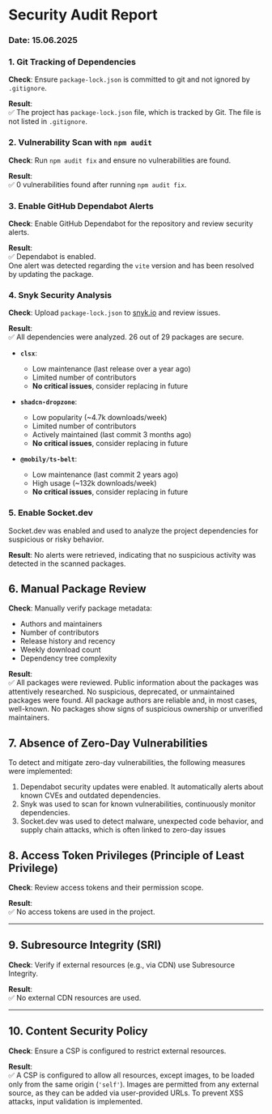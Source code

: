 # Security Audit Report

### Date: 15.06.2025

### 1. Git Tracking of Dependencies

**Check**: Ensure `package-lock.json` is committed to git and not ignored by `.gitignore`.

**Result**:  
✅ The project has `package-lock.json` file, which is tracked by Git. The file is not listed in `.gitignore`.



### 2. Vulnerability Scan with `npm audit`

**Check**: Run `npm audit fix` and ensure no vulnerabilities are found.

**Result**:  
✅ 0 vulnerabilities found after running `npm audit fix`.



### 3. Enable GitHub Dependabot Alerts

**Check**: Enable GitHub Dependabot for the repository and review security alerts.

**Result**:  
✅ Dependabot is enabled.  
One alert was detected regarding the `vite` version and has been resolved by updating the package.



### 4. Snyk Security Analysis

**Check**: Upload `package-lock.json` to [snyk.io](https://snyk.io) and review issues.

**Result**:  
✅ All dependencies were analyzed. 26 out of 29 packages are secure.


- **`clsx`**:

  - Low maintenance (last release over a year ago)
  - Limited number of contributors
  - **No critical issues**, consider replacing in future

- **`shadcn-dropzone`**:

  - Low popularity (~4.7k downloads/week)
  - Limited number of contributors
  - Actively maintained (last commit 3 months ago)
  - **No critical issues**, consider replacing in future

- **`@mobily/ts-belt`**:
  - Low maintenance (last commit 2 years ago)
  - High usage (~132k downloads/week)
  - **No critical issues**, consider replacing in future

### 5. Enable Socket.dev

Socket.dev was enabled and used to analyze the project dependencies for suspicious or risky behavior.

**Result**: No alerts were retrieved, indicating that no suspicious activity was detected in the scanned packages.


## 6. Manual Package Review

**Check**: Manually verify package metadata:

- Authors and maintainers
- Number of contributors
- Release history and recency
- Weekly download count
- Dependency tree complexity

**Result**:  
✅ All packages were reviewed.  Public information about the packages was attentively researched. No suspicious, deprecated, or unmaintained packages were found. All package authors are reliable and, in most cases, well-known. No packages show signs of suspicious ownership or unverified maintainers.



## 7. Absence of Zero-Day Vulnerabilities

To detect and mitigate zero-day vulnerabilities, the following measures were implemented:

1. Dependabot security updates were enabled. It automatically alerts about known CVEs and outdated dependencies.
2. Snyk was used to scan for known vulnerabilities, continuously monitor dependencies.
3. Socket.dev was used to detect malware, unexpected code behavior, and supply chain attacks, which is often linked to zero-day issues


## 8. Access Token Privileges (Principle of Least Privilege)

**Check**: Review access tokens and their permission scope.

**Result**:  
✅ No access tokens are used in the project.

---

## 9. Subresource Integrity (SRI)

**Check**: Verify if external resources (e.g., via CDN) use Subresource Integrity.

**Result**:  
✅ No external CDN resources are used.

---

## 10. Content Security Policy

**Check**: Ensure a CSP is configured to restrict external resources.

**Result**:  
✅ A CSP is configured to allow all resources, except images, to be loaded only from the same origin (`'self'`). Images are permitted from any external source, as they can be added via user-provided URLs. To prevent XSS attacks, input validation is implemented.
